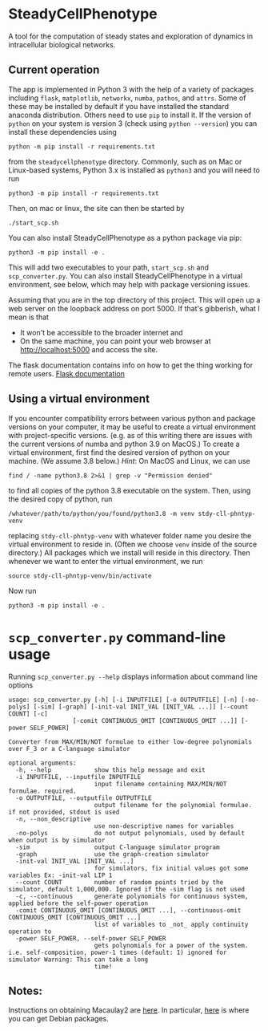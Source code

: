 # SteadyCellPhenotype

A tool for the computation of steady states and exploration of dynamics in intracellular biological networks.

## Current operation

The app is implemented in Python 3 with the help of a variety of packages including `flask`, `matplotlib`, `networkx`, `numba`, `pathos`, and `attrs`. Some of these may be installed by default if you have installed the standard anaconda distribution. Others need to use `pip` to install it. If the version of `python` on your system is version 3 (check using `python --version`) you can install these dependencies using
```
python -m pip install -r requirements.txt
```
from the `steadycellphenotype` directory. Commonly, such as on Mac or Linux-based systems, Python 3.x is installed as `python3` and you will need to run
```
python3 -m pip install -r requirements.txt
```

Then, on mac or linux, the site can then be started by 
```
./start_scp.sh
```
You can also install SteadyCellPhenotype as a python package via pip:
```
python3 -m pip install -e .
```
This will add two executables to your path, `start_scp.sh` and `scp_converter.py`. You can also install SteadyCellPhenotype in a virtual environment, see below, which may help with package versioning issues. 

Assuming that you are in the top directory of this project. This will open up a web server on the loopback address on port 5000. If that's gibberish, what I mean is that
* It won't be accessible to the broader internet and
* On the same machine, you can point your web browser at
  [http://localhost:5000](http://localhost:5000) and access the site.

The flask documentation contains info on how to get the thing working for remote users.  [Flask
documentation](https://flask.palletsprojects.com/en/1.1.x/)

## Using a virtual environment

If you encounter compatibility errors between various python and package versions on your computer, it may be useful to create a virtual environment with project-specific versions. (e.g. as of this writing there are issues with the current versions of numba and python 3.9 on MacOS.) To create a virtual environment, first find the desired version of python on your machine. (We assume 3.8 below.) _Hint_: On MacOS and Linux, we can use
```
find / -name python3.8 2>&1 | grep -v "Permission denied"
```
to find all copies of the python 3.8 executable on the system. Then, using the desired copy of python, run
```
/whatever/path/to/python/you/found/python3.8 -m venv stdy-cll-phntyp-venv
```
replacing `stdy-cll-phntyp-venv` with whatever folder name you desire the virtual environment to reside in. (Often we choose `venv` inside of the source directory.) All packages which we install will reside in this directory. Then whenever we want to enter the virtual environment, we run
```
source stdy-cll-phntyp-venv/bin/activate
```
Now run
```
python3 -m pip install -e .
```


# `scp_converter.py` command-line usage

Running `scp_converter.py --help` displays information about command line options 

```
usage: scp_converter.py [-h] [-i INPUTFILE] [-o OUTPUTFILE] [-n] [-no-polys] [-sim] [-graph] [-init-val INIT_VAL [INIT_VAL ...]] [--count COUNT] [-c]
                  [-comit CONTINUOUS_OMIT [CONTINUOUS_OMIT ...]] [-power SELF_POWER]

Converter from MAX/MIN/NOT formulae to either low-degree polynomials over F_3 or a C-language simulator

optional arguments:
  -h, --help            show this help message and exit
  -i INPUTFILE, --inputfile INPUTFILE
                        input filename containing MAX/MIN/NOT formulae. required.
  -o OUTPUTFILE, --outputfile OUTPUTFILE
                        output filename for the polynomial formulae. if not provided, stdout is used
  -n, --non_descriptive
                        use non-descriptive names for variables
  -no-polys             do not output polynomials, used by default when output is by simulator
  -sim                  output C-language simulator program
  -graph                use the graph-creation simulator
  -init-val INIT_VAL [INIT_VAL ...]
                        for simulators, fix initial values got some variables Ex: -init-val LIP 1
  --count COUNT         number of random points tried by the simulator, default 1,000,000. Ignored if the -sim flag is not used
  -c, --continuous      generate polynomials for continuous system, applied before the self-power operation
  -comit CONTINUOUS_OMIT [CONTINUOUS_OMIT ...], --continuous-omit CONTINUOUS_OMIT [CONTINUOUS_OMIT ...]
                        list of variables to _not_ apply continuity operation to
  -power SELF_POWER, --self-power SELF_POWER
                        gets polynomials for a power of the system. i.e. self-composition, power-1 times (default: 1) ignored for simulator Warning: This can take a long
                        time!
```

## Notes:

Instructions on obtaining Macaulay2 are [here](http://www2.macaulay2.com/Macaulay2/Downloads/). In particular, [here](http://www2.macaulay2.com/Macaulay2/Downloads/GNU-Linux/Debian/index.html) is where you can get Debian packages. 

